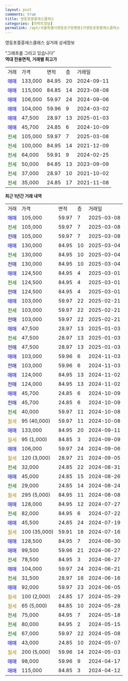 ```yaml
---
layout: post
comments: true
title: 영등포중흥에스클래스
categories: [아파트정보]
permalink: /apt/서울특별시영등포구양평동1가영등포중흥에스클래스
---
```


영등포중흥에스클래스 실거래 상세정보

<script type="text/javascript">
  google.charts.load('current', {'packages':['line', 'corechart']});
  google.charts.setOnLoadCallback(drawChart);

  function drawChart() {
    var data = new google.visualization.DataTable();
    data.addColumn('date', '거래일');
    data.addColumn('number', "매매");
    data.addColumn('number', "전세");
    data.addColumn('number', "전매");

    data.addRows([[new Date(Date.parse("2025-03-08")), 105000, null, null], [new Date(Date.parse("2025-03-08")), null, 105000, null], [new Date(Date.parse("2025-03-08")), null, null, 105000], [new Date(Date.parse("2025-03-04")), 130000, null, null], [new Date(Date.parse("2025-03-04")), null, 130000, null], [new Date(Date.parse("2025-03-04")), null, null, 130000], [new Date(Date.parse("2025-03-01")), 124500, null, null], [new Date(Date.parse("2025-03-01")), null, 124500, null], [new Date(Date.parse("2025-03-01")), null, null, 124500], [new Date(Date.parse("2025-02-21")), 103000, null, null], [new Date(Date.parse("2025-02-21")), null, 103000, null], [new Date(Date.parse("2025-02-21")), null, null, 103000], [new Date(Date.parse("2025-01-03")), 47500, null, null], [new Date(Date.parse("2025-01-03")), null, 47500, null], [new Date(Date.parse("2025-01-03")), null, null, 47500], [new Date(Date.parse("2024-11-03")), 103000, null, null], [new Date(Date.parse("2024-11-03")), null, null, 103000], [new Date(Date.parse("2024-11-02")), 124000, null, null], [new Date(Date.parse("2024-11-02")), null, null, 124000], [new Date(Date.parse("2024-10-09")), 45700, null, null], [new Date(Date.parse("2024-10-09")), null, null, 45700], [new Date(Date.parse("2024-10-08")), null, 40000, null], [new Date(Date.parse("2024-10-08")), null, null, null], [new Date(Date.parse("2024-09-11")), 133000, null, null], [new Date(Date.parse("2024-09-09")), null, null, null], [new Date(Date.parse("2024-09-06")), 106000, null, null], [new Date(Date.parse("2024-09-05")), null, null, null], [new Date(Date.parse("2024-08-31")), null, 32000, null], [new Date(Date.parse("2024-08-26")), 45000, null, null], [new Date(Date.parse("2024-08-24")), null, 29000, null], [new Date(Date.parse("2024-08-08")), null, null, null], [new Date(Date.parse("2024-07-27")), 128000, null, null], [new Date(Date.parse("2024-07-22")), null, 82000, null], [new Date(Date.parse("2024-07-19")), 45500, null, null], [new Date(Date.parse("2024-07-16")), null, null, null], [new Date(Date.parse("2024-06-30")), 128500, null, null], [new Date(Date.parse("2024-06-27")), 99500, null, null], [new Date(Date.parse("2024-06-27")), null, 78500, null], [new Date(Date.parse("2024-06-21")), 104000, null, null], [new Date(Date.parse("2024-06-16")), null, 31500, null], [new Date(Date.parse("2024-06-05")), 92000, null, null], [new Date(Date.parse("2024-05-29")), null, null, null], [new Date(Date.parse("2024-05-28")), null, null, null], [new Date(Date.parse("2024-05-18")), null, 75000, null], [new Date(Date.parse("2024-05-15")), null, 80000, null], [new Date(Date.parse("2024-05-08")), null, 67000, null], [new Date(Date.parse("2024-05-07")), 43000, null, null], [new Date(Date.parse("2024-05-03")), null, null, null], [new Date(Date.parse("2024-04-17")), 98000, null, null], [new Date(Date.parse("2024-04-12")), 115000, null, null]]);

    var options = {
      hAxis: {
        format: 'yyyy/MM/dd'
      },    
      lineWidth: 0,
      pointsVisible: true,    
      title: '최근 1년간 유형별 실거래가 분포',
      legend: { position: 'bottom' }
    };

    var formatter = new google.visualization.NumberFormat({pattern:'###,###'} );
    formatter.format(data, 1);
    formatter.format(data, 2);
    
    setTimeout(function() {
        var chart = new google.visualization.LineChart(document.getElementById('columnchart_material'));
        chart.draw(data, (options));
        document.getElementById('loading').style.display = 'none';
    }, 200);
  }
</script>


<div id="loading" style="z-index:20; display: block; margin-left: 0px">"그래프를 그리고 있습니다"</div>
<div id="columnchart_material" style="width: 95%; margin-left: 0px; display: block"></div>
<!-- contents start -->
<b>역대 전용면적, 거래별 최고가</b>
<table class="sortable">
    <tr>
      <td>거래</td>
      <td>가격</td>
      <td>면적</td>
      <td>층</td>
      <td>거래일</td>
    </tr>
        <tr>
          <td><a style="color: blue">매매</a></td>
          <td>133,000</td>
          <td>84.95</td>
          <td>20</td>
          <td>2024-09-11</td>
        </tr>            <tr>
          <td><a style="color: blue">매매</a></td>
          <td>115,000</td>
          <td>84.85</td>
          <td>14</td>
          <td>2023-08-08</td>
        </tr>            <tr>
          <td><a style="color: blue">매매</a></td>
          <td>106,000</td>
          <td>59.97</td>
          <td>24</td>
          <td>2024-09-06</td>
        </tr>            <tr>
          <td><a style="color: blue">매매</a></td>
          <td>104,000</td>
          <td>59.96</td>
          <td>9</td>
          <td>2024-03-02</td>
        </tr>            <tr>
          <td><a style="color: blue">매매</a></td>
          <td>47,500</td>
          <td>28.97</td>
          <td>13</td>
          <td>2025-01-03</td>
        </tr>            <tr>
          <td><a style="color: blue">매매</a></td>
          <td>45,700</td>
          <td>24.85</td>
          <td>6</td>
          <td>2024-10-09</td>
        </tr>        
        <tr>
              <td><a style="color: darkgreen">전세</a></td>
              <td>105,000</td>
              <td>59.97</td>
              <td>7</td>
              <td>2025-03-08</td>
            </tr>            <tr>
              <td><a style="color: darkgreen">전세</a></td>
              <td>100,000</td>
              <td>84.95</td>
              <td>14</td>
              <td>2021-12-09</td>
            </tr>            <tr>
              <td><a style="color: darkgreen">전세</a></td>
              <td>64,000</td>
              <td>59.91</td>
              <td>9</td>
              <td>2024-02-25</td>
            </tr>            <tr>
              <td><a style="color: darkgreen">전세</a></td>
              <td>50,000</td>
              <td>84.85</td>
              <td>13</td>
              <td>2023-09-09</td>
            </tr>            <tr>
              <td><a style="color: darkgreen">전세</a></td>
              <td>37,000</td>
              <td>28.97</td>
              <td>10</td>
              <td>2021-10-02</td>
            </tr>            <tr>
              <td><a style="color: darkgreen">전세</a></td>
              <td>35,000</td>
              <td>24.85</td>
              <td>17</td>
              <td>2021-11-08</td>
            </tr>        
    
</table>

<b>최근 1년간 거래 내역</b>

<table class="sortable">
    <tr>
      <td>거래</td>
      <td>가격</td>
      <td>면적</td>
      <td>층</td>
      <td>거래일</td>
    </tr>
    <tr>
      <td><a style="color: blue">매매</a></td>
      <td>105,000</td>
      <td>59.97</td>
      <td>7</td>
      <td>2025-03-08</td>
    </tr>          <tr>
      <td><a style="color: darkgreen">전세</a></td>
      <td>105,000</td>
      <td>59.97</td>
      <td>7</td>
      <td>2025-03-08</td>
    </tr>          <tr>
      <td><a style="color: darkblue">전매</a></td>
      <td>105,000</td>
      <td>59.97</td>
      <td>7</td>
      <td>2025-03-08</td>
    </tr>          <tr>
      <td><a style="color: blue">매매</a></td>
      <td>130,000</td>
      <td>84.95</td>
      <td>10</td>
      <td>2025-03-04</td>
    </tr>          <tr>
      <td><a style="color: darkgreen">전세</a></td>
      <td>130,000</td>
      <td>84.95</td>
      <td>10</td>
      <td>2025-03-04</td>
    </tr>          <tr>
      <td><a style="color: darkblue">전매</a></td>
      <td>130,000</td>
      <td>84.95</td>
      <td>10</td>
      <td>2025-03-04</td>
    </tr>          <tr>
      <td><a style="color: blue">매매</a></td>
      <td>124,500</td>
      <td>84.95</td>
      <td>4</td>
      <td>2025-03-01</td>
    </tr>          <tr>
      <td><a style="color: darkgreen">전세</a></td>
      <td>124,500</td>
      <td>84.95</td>
      <td>4</td>
      <td>2025-03-01</td>
    </tr>          <tr>
      <td><a style="color: darkblue">전매</a></td>
      <td>124,500</td>
      <td>84.95</td>
      <td>4</td>
      <td>2025-03-01</td>
    </tr>          <tr>
      <td><a style="color: blue">매매</a></td>
      <td>103,000</td>
      <td>59.97</td>
      <td>22</td>
      <td>2025-02-21</td>
    </tr>          <tr>
      <td><a style="color: darkgreen">전세</a></td>
      <td>103,000</td>
      <td>59.97</td>
      <td>22</td>
      <td>2025-02-21</td>
    </tr>          <tr>
      <td><a style="color: darkblue">전매</a></td>
      <td>103,000</td>
      <td>59.97</td>
      <td>22</td>
      <td>2025-02-21</td>
    </tr>          <tr>
      <td><a style="color: blue">매매</a></td>
      <td>47,500</td>
      <td>28.97</td>
      <td>13</td>
      <td>2025-01-03</td>
    </tr>          <tr>
      <td><a style="color: darkgreen">전세</a></td>
      <td>47,500</td>
      <td>28.97</td>
      <td>13</td>
      <td>2025-01-03</td>
    </tr>          <tr>
      <td><a style="color: darkblue">전매</a></td>
      <td>47,500</td>
      <td>28.97</td>
      <td>13</td>
      <td>2025-01-03</td>
    </tr>          <tr>
      <td><a style="color: blue">매매</a></td>
      <td>103,000</td>
      <td>59.96</td>
      <td>6</td>
      <td>2024-11-03</td>
    </tr>          <tr>
      <td><a style="color: darkblue">전매</a></td>
      <td>103,000</td>
      <td>59.96</td>
      <td>6</td>
      <td>2024-11-03</td>
    </tr>          <tr>
      <td><a style="color: blue">매매</a></td>
      <td>124,000</td>
      <td>84.95</td>
      <td>13</td>
      <td>2024-11-02</td>
    </tr>          <tr>
      <td><a style="color: darkblue">전매</a></td>
      <td>124,000</td>
      <td>84.95</td>
      <td>13</td>
      <td>2024-11-02</td>
    </tr>          <tr>
      <td><a style="color: blue">매매</a></td>
      <td>45,700</td>
      <td>24.85</td>
      <td>6</td>
      <td>2024-10-09</td>
    </tr>          <tr>
      <td><a style="color: darkblue">전매</a></td>
      <td>45,700</td>
      <td>24.85</td>
      <td>6</td>
      <td>2024-10-09</td>
    </tr>          <tr>
      <td><a style="color: darkgreen">전세</a></td>
      <td>40,000</td>
      <td>59.97</td>
      <td>11</td>
      <td>2024-10-08</td>
    </tr>          <tr>
      <td><a style="color: darkgoldenrod">월세</a></td>
      <td>95 (40,000)</td>
      <td>59.97</td>
      <td>11</td>
      <td>2024-10-08</td>
    </tr>          <tr>
      <td><a style="color: blue">매매</a></td>
      <td>133,000</td>
      <td>84.95</td>
      <td>20</td>
      <td>2024-09-11</td>
    </tr>          <tr>
      <td><a style="color: darkgoldenrod">월세</a></td>
      <td>95 (1,000)</td>
      <td>84.85</td>
      <td>3</td>
      <td>2024-09-09</td>
    </tr>          <tr>
      <td><a style="color: blue">매매</a></td>
      <td>106,000</td>
      <td>59.97</td>
      <td>24</td>
      <td>2024-09-06</td>
    </tr>          <tr>
      <td><a style="color: darkgoldenrod">월세</a></td>
      <td>120 (3,000)</td>
      <td>28.97</td>
      <td>21</td>
      <td>2024-09-05</td>
    </tr>          <tr>
      <td><a style="color: darkgreen">전세</a></td>
      <td>32,000</td>
      <td>24.85</td>
      <td>22</td>
      <td>2024-08-31</td>
    </tr>          <tr>
      <td><a style="color: blue">매매</a></td>
      <td>45,000</td>
      <td>24.85</td>
      <td>15</td>
      <td>2024-08-26</td>
    </tr>          <tr>
      <td><a style="color: darkgreen">전세</a></td>
      <td>29,000</td>
      <td>24.85</td>
      <td>14</td>
      <td>2024-08-24</td>
    </tr>          <tr>
      <td><a style="color: darkgoldenrod">월세</a></td>
      <td>295 (5,000)</td>
      <td>84.95</td>
      <td>11</td>
      <td>2024-08-08</td>
    </tr>          <tr>
      <td><a style="color: blue">매매</a></td>
      <td>128,000</td>
      <td>84.95</td>
      <td>12</td>
      <td>2024-07-27</td>
    </tr>          <tr>
      <td><a style="color: darkgreen">전세</a></td>
      <td>82,000</td>
      <td>84.95</td>
      <td>6</td>
      <td>2024-07-22</td>
    </tr>          <tr>
      <td><a style="color: blue">매매</a></td>
      <td>45,500</td>
      <td>24.85</td>
      <td>24</td>
      <td>2024-07-19</td>
    </tr>          <tr>
      <td><a style="color: darkgoldenrod">월세</a></td>
      <td>100 (35,000)</td>
      <td>59.91</td>
      <td>16</td>
      <td>2024-07-16</td>
    </tr>          <tr>
      <td><a style="color: blue">매매</a></td>
      <td>128,500</td>
      <td>84.95</td>
      <td>7</td>
      <td>2024-06-30</td>
    </tr>          <tr>
      <td><a style="color: blue">매매</a></td>
      <td>99,500</td>
      <td>59.96</td>
      <td>21</td>
      <td>2024-06-27</td>
    </tr>          <tr>
      <td><a style="color: darkgreen">전세</a></td>
      <td>78,500</td>
      <td>84.95</td>
      <td>3</td>
      <td>2024-06-27</td>
    </tr>          <tr>
      <td><a style="color: blue">매매</a></td>
      <td>104,000</td>
      <td>59.97</td>
      <td>24</td>
      <td>2024-06-21</td>
    </tr>          <tr>
      <td><a style="color: darkgreen">전세</a></td>
      <td>31,500</td>
      <td>28.97</td>
      <td>16</td>
      <td>2024-06-16</td>
    </tr>          <tr>
      <td><a style="color: blue">매매</a></td>
      <td>92,000</td>
      <td>59.97</td>
      <td>23</td>
      <td>2024-06-05</td>
    </tr>          <tr>
      <td><a style="color: darkgoldenrod">월세</a></td>
      <td>100 (2,000)</td>
      <td>24.85</td>
      <td>17</td>
      <td>2024-05-29</td>
    </tr>          <tr>
      <td><a style="color: darkgoldenrod">월세</a></td>
      <td>65 (5,000)</td>
      <td>84.85</td>
      <td>10</td>
      <td>2024-05-28</td>
    </tr>          <tr>
      <td><a style="color: darkgreen">전세</a></td>
      <td>75,000</td>
      <td>84.95</td>
      <td>7</td>
      <td>2024-05-18</td>
    </tr>          <tr>
      <td><a style="color: darkgreen">전세</a></td>
      <td>80,000</td>
      <td>84.95</td>
      <td>2</td>
      <td>2024-05-15</td>
    </tr>          <tr>
      <td><a style="color: darkgreen">전세</a></td>
      <td>67,000</td>
      <td>59.97</td>
      <td>22</td>
      <td>2024-05-08</td>
    </tr>          <tr>
      <td><a style="color: blue">매매</a></td>
      <td>43,000</td>
      <td>24.85</td>
      <td>10</td>
      <td>2024-05-07</td>
    </tr>          <tr>
      <td><a style="color: darkgoldenrod">월세</a></td>
      <td>200 (5,000)</td>
      <td>59.96</td>
      <td>14</td>
      <td>2024-05-03</td>
    </tr>          <tr>
      <td><a style="color: blue">매매</a></td>
      <td>98,000</td>
      <td>59.96</td>
      <td>9</td>
      <td>2024-04-17</td>
    </tr>          <tr>
      <td><a style="color: blue">매매</a></td>
      <td>115,000</td>
      <td>84.85</td>
      <td>3</td>
      <td>2024-04-12</td>
    </tr>      </table>
<!-- contents end -->    

